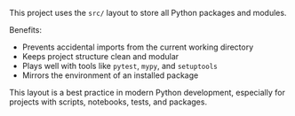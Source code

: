 This project uses the `src/` layout to store all Python packages and modules.

Benefits:
- Prevents accidental imports from the current working directory
- Keeps project structure clean and modular
- Plays well with tools like `pytest`, `mypy`, and `setuptools`
- Mirrors the environment of an installed package

This layout is a best practice in modern Python development, especially for projects with scripts, notebooks, tests, and packages.
